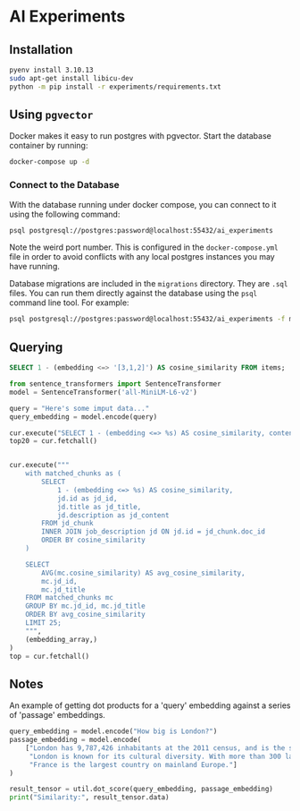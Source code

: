 # AI Experiments

## Installation

```bash
pyenv install 3.10.13
sudo apt-get install libicu-dev
python -m pip install -r experiments/requirements.txt
```

## Using `pgvector`

Docker makes it easy to run postgres with pgvector. Start the database container by running:

```bash
docker-compose up -d
```

### Connect to the Database

With the database running under docker compose, you can connect to it using the following command:

```bash
psql postgresql://postgres:password@localhost:55432/ai_experiments
```

Note the weird port number. This is configured in the `docker-compose.yml` file in order to avoid conflicts with any local postgres instances you may have running.

Database migrations are included in the `migrations` directory. They are `.sql` files. You can run them directly against the database using the `psql` command line tool. For example:

```bash
psql postgresql://postgres:password@localhost:55432/ai_experiments -f migrations/20230902_set_up_db.sql
```

## Querying

```sql
SELECT 1 - (embedding <=> '[3,1,2]') AS cosine_similarity FROM items;
```

```python
from sentence_transformers import SentenceTransformer
model = SentenceTransformer('all-MiniLM-L6-v2')

query = "Here's some imput data..."
query_embedding = model.encode(query)

cur.execute("SELECT 1 - (embedding <=> %s) AS cosine_similarity, content FROM jd_chunks ORDER BY cosine_similarity LIMIT 20;", (embedding_array,))
top20 = cur.fetchall()


cur.execute("""
    with matched_chunks as (
        SELECT
            1 - (embedding <=> %s) AS cosine_similarity,
            jd.id as jd_id,
            jd.title as jd_title,
            jd.description as jd_content
        FROM jd_chunk
        INNER JOIN job_description jd ON jd.id = jd_chunk.doc_id
        ORDER BY cosine_similarity
    )

    SELECT
        AVG(mc.cosine_similarity) AS avg_cosine_similarity,
        mc.jd_id,
        mc.jd_title
    FROM matched_chunks mc
    GROUP BY mc.jd_id, mc.jd_title
    ORDER BY avg_cosine_similarity
    LIMIT 25;
    """,
    (embedding_array,)
)
top = cur.fetchall()
```

## Notes

An example of getting dot products for a 'query' embedding against a series of 'passage' embeddings.

```python
query_embedding = model.encode("How big is London?")
passage_embedding = model.encode(
    ["London has 9,787,426 inhabitants at the 2011 census, and is the second most populous city in the United Kingdom, after Birmingham.",
     "London is known for its cultural diversity. With more than 300 languages spoken in the city, London is the most linguistically diverse place in the European Union.",
     "France is the largest country on mainland Europe."]
)

result_tensor = util.dot_score(query_embedding, passage_embedding)
print("Similarity:", result_tensor.data)
```
